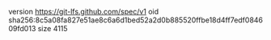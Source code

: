 version https://git-lfs.github.com/spec/v1
oid sha256:8c5a08fa827e51ae8c6a6d1bed52a2d0b885520ffbe18d4ff7edf084609fd013
size 4115
